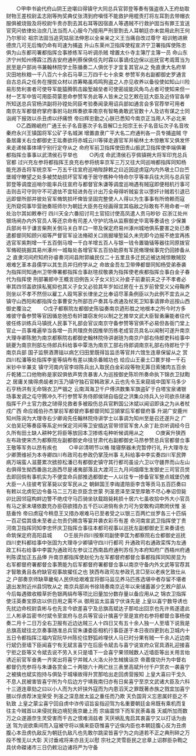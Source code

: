 <!-- { "loadSidebar": true } -->
　　○甲申书谕代府山阴王逊堪曰得镇守大同总兵官郭登等奏有强盗夜入王府劫取财物王差校尉孟志刚等拘奖典仗张清到府嗔怪不能救护用棍责打将左耳割去带帽衣服俱被烧毁及将校尉牛贵亦割去其右耳等因宿直人等遇贼不行救护固当有罪王宜送官究问依律处治庶几法当而人心服今乃擅用严刑至割去人耳朝廷亦未尝用此刑王何乃尔邪论  祖宗法固当追究姑屈法伸恩以全亲亲之义王当痛自改过尊守  祖训勉进厥德庶几可无后悔仍命有司速为捕盗  升山东莱州卫指挥使程宣济宁卫署指挥使陈忠俱为山东都司署都指挥佥事掺练军马听调杀贼  增置太仆寺主簿厅主簿一员  命山东济宁州知州傅霖江西吉安府通判蔡保俱任先时霖以事谪戍边保以巡抚官考阘茸当为民至是户部尚书兼翰林院学士陈循奏二人俱优于才宜复其官从之  免直隶大名府旱灾田地秋粮一千八百六十余石马草三万四千七十余束  参赞军务右副都御史罗通言自古总兵之任务在搜拔众材以咨筹略虽鸡鸣狗盗之人亦见收养以备役使如知山川险易形势利害者可使导军能猿腾鹘击踰堑越垒者可使密觇能风角鸟占者可使知来但一材一艺军中皆可用臣荷蒙恩命参赞军务此等人皆未之见乞敕在廷大臣及近侍官各举所知送总兵官杨洪副将孙镗处同臣考验奏闻录用诏兵部如通言会多官荐举可用者  南京左军都督府掌府事驸马赵辉奏欲率南京有智略勇敢武官数十人及访有谋之士同诣阙下报效以杀丑虏以纾痛愤  帝曰辉忠勤之心朕已悉知今南京正当用人不必北来
　　○乙酉赐岷府广通王长子名音塞次子名音解□土阳宗王长子名音坛次子名音坆秦府永兴王镇国将军公矿子名城渊  增置直隶广平大名二府通判各一员专捕盗贼  守备居庸关右佥都御史王竑奏欲将赤城云川等驿走遁官军并榆林土木惊散军又俱发怀来走递候事体靖宁别行定夺从之  命府军前卫指挥使田贵山振武卫指挥使李端俱署都指挥佥事事以武清侯石亨举也
　　○丙戌  命武清侯石亨佩镇朔大将军印充总兵官都  过兴充左参将都指挥王良充右参将统率京军三万又往大同巡哨都指挥同知杨能充游击将军统京军一万五千往宣府巡哨陛辞敕之曰近因逆虏寇内内外墩土□台苎堡城守瞭望之处多被焚劫损坏官军难于居守樵种今特命尔亨等率兵往大同与总兵官郭登等调度巡哨尔能率兵往宣府与都督官朱谦等调度巡哨遇有贼寇即便相机行事可击则击可守则守不可退怯不宜轻进务在计出万全毋得听贼妄言以堕奸计贼若引退已远即督所部并彼处官军脩筑损坏俾皆坚固完整使人人得以为生事事有所倚赖而寇  无所窥伺事毕营驰奏班师尔为朝廷大臣务在经画得宜其临敌之际敢有不用命者一听处治尔其如敕奉行  四川天全六番招讨司土官招讨使高凤遣人贡马眇钞  召浙江处州银场闸办内外官员人等还京命有司差人守护坑场从监察御史毕鸾等奏请也  少保兼兵部尚书于谦言柴荆关倒马关白羊口一带及保定府易州涿州城地俱系要害之处已奏遣都督同知顾兴祖等严督官军设法脩砌关口挑掘壕堑延久未完即今边报不绝宜再拣选官军紫荆增一千五百倒马增一千白羊增五百人与银一钱令置锄锸等器往同原拨官军脩砌挑掘其易州涿州一城每处各增官军五百协助原有军民脩理候事完仍回掺备从之  直隶河间府知府孙睿奏河间县附郭编民仅二十五里且多迁民近被达贼惊散贼狡艰难乞革本县儒学以其生员并归府学从之  命故金吾左卫带俸都督同知杨受弟泰袭为指挥同知通州卫带俸署都指挥佥事赵瑄叔敬袭为指挥使老疾都指挥佥事白金子春代为指挥使  刑部署郎中王概言旧例告义子女义妇义孙妾子前妻前夫之子不孝者必审其四邻盖欲挟私冤抑也其义子女又必验其年岁如过房在十五岁前曾受义父母鞠养则坐以不孝不然但以雇工人殴骂家长律坐之比奉诏尽革条例臣以为此例不宜去从之  镇守山西阳和都指挥佥事曹安为所部百户奏其与虏通及杖死卫知事请罪命巡按山西御史覆治之
　　○戊子都察院左都御史陈镒奏南京迺形胜之地根本之所今时方多难彼守备参赞等官因循怠弛恐有奸雄窃发何以制之乞推举文武大臣智勇廉能者往代彼任练训练兵马镇抚人民事下礼部会官议南京守备参赞等官俱不必易但各衙门堂上官止一员事难遍举当各增一员共理庶务因推举历练老成官员具名以闻制可遂升南京大理寺卿陈勉为南京都察院右都御史翰林院侍讲谢琏为南京户部右侍郎吏科给事中姚夔为南京刑部左侍郎兵科给事中覃浩为南京工部右侍郎调南京礼部右侍郎杜宁于南京兵部  国子监祭酒萧镃以病乞归田里既得旨监丞等官并六馆生连章保留从之  赏四川松潘等处指挥李鉴等绢布有差以擒杀番贼功也  给应山王豪土□睘岁禄一千石米钞中半兼支  镇守河南内官李琮陈兵出入取民白金彩段等物无筭日索猪肉五百余斤乾猪二口他物称是家奴俱依声势贪暴害人为巡按御史陈玠所奏命执下锦衣卫狱鞫之  居庸关擒得虏觇者刘玉乃镇守独石官韩政家人云也先令玉来窥觇中国军马多少石亨杨洪有无命锦衣卫严锢之  云南洱海卫千户傅洪数集军旗盗矿于白塔宝泉诸银场事发调之屯守腾冲久不行参赞军务侍郎侯琎自临促之洪集众持兵入分司欲杀琎诸指挥千户土官力救之琎得兑救者多被殴伤总兵官黔国公沐斌以闻诏即诛之为从者杖戍广西  命应城伯孙杰掌前军都督府事都督同知卫頴掌后军都督府事  升湖广安鹿州知州陈询为大理寺右少卿询先任翰林院侍讲学士以事调为知州至是召还遂升之  广义伯吴玘等奏臣等系定州保定河间等卫安插达官带领官军舍人余丁赴京听调经今日久所有田土缺人耕种乞将臣等放回本卫掺练屯种听候调用从之
　　○庚寅升狭西左布政使宋杰为都察院左副都御史命往甘肃代右副都御史马昂参赞总兵官都督佥事王敬等军务以昂有疾也
　　○辛卯清明节以脩  陵寝祭器未完暂停行礼  升大理寺左少卿萧维祯为本寺卿四川布政司右参政仍掌茂州事  礼科给事中李实奏四川军民弊病万端蛮人滋蔓累次掳掠松潘已有都御史镇守其行都司虽设六卫以守疆界而山左山右俱得生拗西番迤北迤西尽是诸夷部落且大渡河三九月间烟瘴生发御史三司官员焂去即回倘有事机实为不便宜命兵部推选都御史一人以往专一掺备官军整点城堡仍推大臣一人往彼考官革毙以安军民从之  朝鲜国王李祹遣陪臣李含等贡马五百匹奏曰有敕以北虏犯边令备马二三万赴京臣念世蒙  列圣恩泽至深至厚敢不尽心奉诏但毙卯比因邻寇构衅边警不绝戍守马匹骑坐驮载踣毙耗损十居六七虽收拾中外大小官员有马之家未堪依数充办臣窃欲措办五千匹以进倘有余力可为安敢构词欺罔伏惟  圣慈垂怜  帝曰虏寇今稍息王又措办艰难马已至者受之以银三百两纻丝罗各三十匹绢一百疋偿其值未至者止勿贡仍赐含等宴并袭衣彩币有差  命河南宣武卫指挥使丁贵河南卫指挥同知李忠怀庆卫指挥佥事往本都司视事以巡抚左副都御史王来奏请也  命筑保定府高阳县城
　　○壬辰升四川按察司副使李匡为都察院右佥都御史巡抚四川吏科都给事中张固为大理寺少卿镇守四川行都司  升通政司右通政栾恽为左通政工科右给事中李震为通政司左参议江西南昌府通判苏任为本府知府广西梧州府通判陈谟加正五品俸  升南京都指挥使赵伦为左军都督府都督佥事都指挥同知房显为右军都督府署都督佥事萧能为后军都督府署都督佥事以南京守备内外文武等官荐其才智敢勇且各府缺官视事故擢任之也  狭西布政司左参政孔言□至以老疾乞致仕从之  户部奏京师缺草畿甸人民供给艰难宜将御马监见养马匹拣选堪中者存留不堪者退出发附近州县饲牧从之  南京兵部尚书徐琦奏南京近年以来储蓄甚少乞敕户部从今后每遇徵收粮草折色银两绢布等项比旧量加分数存量以备应用从之  锦衣卫指挥使汪英奏宝原店以供日用之需不从  御用监太监喜宁伏诛先是  上皇以喜宁数导诱也先扰边命校尉袁彬与也先言今欲差喜宁及总旗高斌达子那哈出回京也先许焉遂遣此三人彬承旨密书付斌令至宣府与总兵等官设计擒喜宁至是宣府右参将都督佥事杨俊奏二月十二日万全右卫报有近边达贼三人十四日又有五十余人独一人至墙下说我是总旗高斌往北京奏事随准总兵官朱谦委臣相机行事臣遂于本日夜四更到右卫城内十五日令都指挥江福内官阮华州陈伦往野狐岭埋伏人马巳时分果有贼一千余人近边南行斌仍至墙下臣闻喜宁有无斌言喜宁在后臣令斌去与喜宁说宣府众官具酒礼迎接喜宁拒之臣等又令斌去说不劳入关只是墙下一会喜宁果领贼数人近墙臣等出关用言绐诱近前官军奋勇一齐穾出将喜宁并贼人火洛火孙生械擒诣京  帝嘉俊功升为中督右都督仍充参将与朱谦各赏金二十两银六十两纻丝三表里高斌升付千户赏衣一袭喜宁之被擒也斌实抱持与俱坠于城壕故得升赏那哈出走回虏营报知  上皇大喜曰干戈久不息人民被害皆喜宁所为今后边方宁靖我南归亦有日矣喜宁至京文武诸大臣及六科十三道连章劾之曰以小人而为大奸挟外寇而为内患滔天之罪既著赤族之戮宜加喜宁猥以俘虏荐沐宠荣受  列圣之深息居太监之重任而乃欺  天负国背义忘恩属奸臣之不轨致  上皇之蒙尘喜宁回自虏中诈传诏旨妄指迎驾为名重要朝廷金帛既有乘机而复往主今贼首以来侵扰我边境犯我京畿上而  宗庙震惊下而军民荼毒虽  天威所加而数万之众遂遁奈生灵受害而千古之恨难消兹者  天厌祸乱鬼启其衷喜宁又以打话为由送  驾为说欲乘间而入寇被守将以擒来臣窃惟喜宁近俟内臣也本朝廷腹心反为丑虏腹心本丑虏仇敌反为朝廷仇敌凡也先敢尔跳梁皆喜宁为之向道若不正之典刑碎之万段不惟无以大彰  天讨垂戒将来亦且无以慰  宗社之灵雪臣民之忿章上诏群臣杂鞫之具伏命磔诸市三日仍敕沿边诸将严为守备
